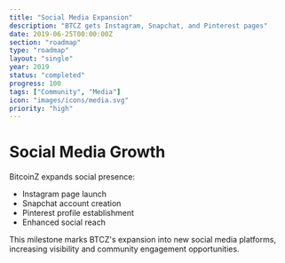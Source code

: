 ```yaml
---
title: "Social Media Expansion"
description: "BTCZ gets Instagram, Snapchat, and Pinterest pages"
date: 2019-06-25T00:00:00Z
section: "roadmap"
type: "roadmap"
layout: "single"
year: 2019
status: "completed"
progress: 100
tags: ["Community", "Media"]
icon: "images/icons/media.svg"
priority: "high"
---
```


# Social Media Growth

BitcoinZ expands social presence:
- Instagram page launch
- Snapchat account creation
- Pinterest profile establishment
- Enhanced social reach

This milestone marks BTCZ's expansion into new social media platforms, increasing visibility and community engagement opportunities.
